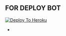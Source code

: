 ## FOR DEPLOY BOT 

[![Deploy To Heroku](https://www.herokucdn.com/deploy/button.svg)](https://dashboard.heroku.com/new?button-url=https%3A%2F%2Fgithub.com%2FMohankumarroshini%2FSkynet&template=https%3A%2F%2Fgithub.com%2FMohankumarroshini%2FSkynet)

-

